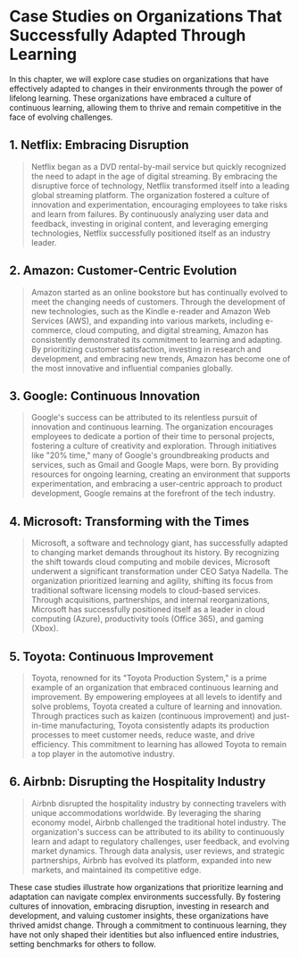 Case Studies on Organizations That Successfully Adapted Through Learning
====================================================================================

In this chapter, we will explore case studies on organizations that have effectively adapted to changes in their environments through the power of lifelong learning. These organizations have embraced a culture of continuous learning, allowing them to thrive and remain competitive in the face of evolving challenges.

**1. Netflix: Embracing Disruption**
------------------------------------

> Netflix began as a DVD rental-by-mail service but quickly recognized the need to adapt in the age of digital streaming. By embracing the disruptive force of technology, Netflix transformed itself into a leading global streaming platform. The organization fostered a culture of innovation and experimentation, encouraging employees to take risks and learn from failures. By continuously analyzing user data and feedback, investing in original content, and leveraging emerging technologies, Netflix successfully positioned itself as an industry leader.

**2. Amazon: Customer-Centric Evolution**
-----------------------------------------

> Amazon started as an online bookstore but has continually evolved to meet the changing needs of customers. Through the development of new technologies, such as the Kindle e-reader and Amazon Web Services (AWS), and expanding into various markets, including e-commerce, cloud computing, and digital streaming, Amazon has consistently demonstrated its commitment to learning and adapting. By prioritizing customer satisfaction, investing in research and development, and embracing new trends, Amazon has become one of the most innovative and influential companies globally.

**3. Google: Continuous Innovation**
------------------------------------

> Google's success can be attributed to its relentless pursuit of innovation and continuous learning. The organization encourages employees to dedicate a portion of their time to personal projects, fostering a culture of creativity and exploration. Through initiatives like "20% time," many of Google's groundbreaking products and services, such as Gmail and Google Maps, were born. By providing resources for ongoing learning, creating an environment that supports experimentation, and embracing a user-centric approach to product development, Google remains at the forefront of the tech industry.

**4. Microsoft: Transforming with the Times**
---------------------------------------------

> Microsoft, a software and technology giant, has successfully adapted to changing market demands throughout its history. By recognizing the shift towards cloud computing and mobile devices, Microsoft underwent a significant transformation under CEO Satya Nadella. The organization prioritized learning and agility, shifting its focus from traditional software licensing models to cloud-based services. Through acquisitions, partnerships, and internal reorganizations, Microsoft has successfully positioned itself as a leader in cloud computing (Azure), productivity tools (Office 365), and gaming (Xbox).

**5. Toyota: Continuous Improvement**
-------------------------------------

> Toyota, renowned for its "Toyota Production System," is a prime example of an organization that embraced continuous learning and improvement. By empowering employees at all levels to identify and solve problems, Toyota created a culture of learning and innovation. Through practices such as kaizen (continuous improvement) and just-in-time manufacturing, Toyota consistently adapts its production processes to meet customer needs, reduce waste, and drive efficiency. This commitment to learning has allowed Toyota to remain a top player in the automotive industry.

**6. Airbnb: Disrupting the Hospitality Industry**
--------------------------------------------------

> Airbnb disrupted the hospitality industry by connecting travelers with unique accommodations worldwide. By leveraging the sharing economy model, Airbnb challenged the traditional hotel industry. The organization's success can be attributed to its ability to continuously learn and adapt to regulatory challenges, user feedback, and evolving market dynamics. Through data analysis, user reviews, and strategic partnerships, Airbnb has evolved its platform, expanded into new markets, and maintained its competitive edge.

These case studies illustrate how organizations that prioritize learning and adaptation can navigate complex environments successfully. By fostering cultures of innovation, embracing disruption, investing in research and development, and valuing customer insights, these organizations have thrived amidst change. Through a commitment to continuous learning, they have not only shaped their identities but also influenced entire industries, setting benchmarks for others to follow.
